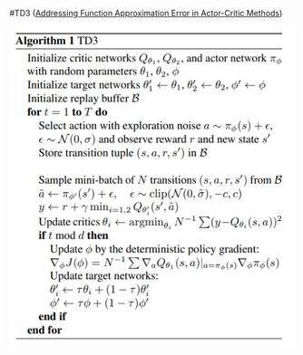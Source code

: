 #TD3 ([Addressing Function Approximation Error in Actor-Critic Methods](https://arxiv.org/pdf/1802.09477.pdf))

![./TD3_algorithm.png](TD3_algorithm.png)